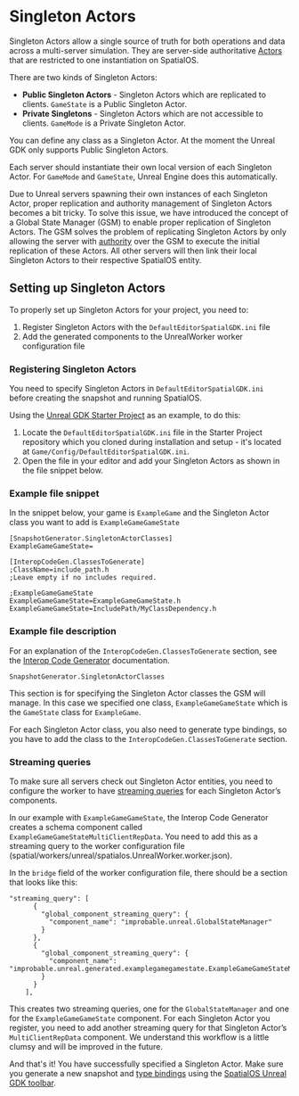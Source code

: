 # Singleton Actors

Singleton Actors allow a single source of truth for both operations and data across a multi-server simulation. They are server-side authoritative [Actors](https://docs.unrealengine.com/en-us/Programming/UnrealArchitecture/Actors) that are restricted to one instantiation on SpatialOS. 

There are two kinds of Singleton Actors:

* **Public Singleton Actors** - Singleton Actors which are replicated to clients. `GameState` is a Public Singleton Actor.
* **Private Singletons** - Singleton Actors which are not accessible to clients. `GameMode` is a Private Singleton Actor.

You can define any class as a Singleton Actor. At the moment the Unreal GDK only supports Public Singleton Actors.

Each server should instantiate their own local version of each Singleton Actor. For `GameMode` and `GameState`, Unreal Engine does this automatically.

Due to Unreal servers spawning their own instances of each Singleton Actor, proper replication and authority management of Singleton Actors becomes a bit tricky. To solve this issue, we have introduced the concept of a Global State Manager (GSM) to enable proper replication of Singleton Actors. The GSM solves the problem of replicating Singleton Actors by only allowing the server with [authority](https://docs.improbable.io/reference/13.1/shared/glossary#read-and-write-access-authority) over the GSM to execute the initial replication of these Actors. All other servers will then link their local Singleton Actors to their respective SpatialOS entity.

## Setting up Singleton Actors

To properly set up Singleton Actors for your project, you need to:
1. Register Singleton Actors with the `DefaultEditorSpatialGDK.ini` file
1. Add the generated components to the UnrealWorker worker configuration file

### Registering Singleton Actors

You need to specify Singleton Actors in `DefaultEditorSpatialGDK.ini` before creating the snapshot and running SpatialOS.

Using the [Unreal GDK Starter Project](https://github.com/spatialos/UnrealGDKStarterProject) as an example, to do this:
1. Locate the `DefaultEditorSpatialGDK.ini` file in the Starter Project repository which you cloned during installation and setup - it's located at `Game/Config/DefaultEditorSpatialGDK.ini`.
2. Open the file in your editor and add your Singleton Actors as shown in the file snippet below.

### Example file snippet

In the snippet below, your game is `ExampleGame` and the Singleton Actor class you want to add is `ExampleGameGameState`

```
[SnapshotGenerator.SingletonActorClasses]
ExampleGameGameState=

[InteropCodeGen.ClassesToGenerate]
;ClassName=include_path.h
;Leave empty if no includes required.

;ExampleGameGameState
ExampleGameGameState=ExampleGameGameState.h
ExampleGameGameState=IncludePath/MyClassDependency.h
```

### Example file description

For an explanation of the `InteropCodeGen.ClassesToGenerate` section, see the [Interop Code Generator](./interop.md) documentation.

`SnapshotGenerator.SingletonActorClasses`

This section is for specifying the Singleton Actor classes the GSM will manage. In this case we specified one class, `ExampleGameGameState` which is the `GameState` class for `ExampleGame`.

For each Singleton Actor class, you also need to generate type bindings, so you have to add the class to the `InteropCodeGen.ClassesToGenerate` section.

### Streaming queries

To make sure all servers check out Singleton Actor entities, you need to configure the worker to have [streaming queries](https://docs.improbable.io/reference/13.1/shared/worker-configuration/bridge-config#streaming-queries) for each Singleton Actor’s components.

In our example with `ExampleGameGameState`, the Interop Code Generator creates a schema component called `ExampleGameGameStateMultiClientRepData`. You need to add this as a streaming query to the worker configuration file (spatial/workers/unreal/spatialos.UnrealWorker.worker.json).

In the `bridge` field of the worker configuration file, there should be a section that looks like this:

```
"streaming_query": [
      {
        "global_component_streaming_query": {
          "component_name": "improbable.unreal.GlobalStateManager"
        }
      },
      {
        "global_component_streaming_query": {
          "component_name": "improbable.unreal.generated.examplegamegamestate.ExampleGameGameStateMultiClientRepData"
        }
      }
    ],
```

This creates two streaming queries, one for the `GlobalStateManager` and one for the `ExampleGameGameState` component. For each Singleton Actor you register, you need to add another streaming query for that Singleton Actor’s `MultiClientRepData` component. We understand this workflow is a little clumsy and will be improved in the future.

And that's it! You have successfully specified a Singleton Actor. Make sure you generate a new snapshot and [type bindings](./interop.md) using the [SpatialOS Unreal GDK toolbar](./toolbar.md).


